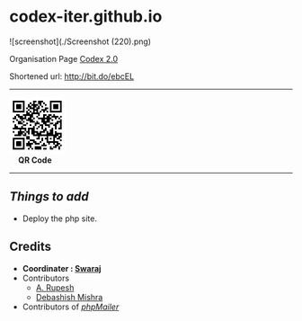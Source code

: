 # codex-iter.github.io

![screenshot](./Screenshot (220).png)


Organisation Page
[Codex 2.0](https://codex-iter.000webhostapp.com/)

Shortened url: http://bit.do/ebcEL


***

![QR Code](./chart.png)<br/>&nbsp;&nbsp;&nbsp;&nbsp;**QR Code**

***

## *Things to add*
+ Deploy the php site.

## Credits

* **Coordinater : [Swaraj](https://github.com/swarajlaha)**
* Contributors
    * [A. Rupesh](https://github.com/rupesh1310)
    * [Debashish Mishra](https://github.com/zanark)  
* Contributors of [_phpMailer_](https://github.com/PHPMailer/PHPMailer)
